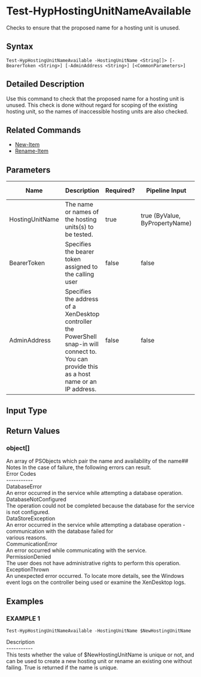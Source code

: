 ﻿# Test-HypHostingUnitNameAvailable

   Checks to ensure that the proposed name for a hosting unit is unused.

## Syntax
```
Test-HypHostingUnitNameAvailable -HostingUnitName <String[]> [-BearerToken <String>] [-AdminAddress <String>] [<CommonParameters>]
```

## Detailed Description
   Use this command to check that the proposed name for a hosting unit is unused. This check is done without regard for scoping of the existing hosting unit, so the names of inaccessible hosting units are also checked.

## Related Commands
  * [New-Item](New-Item.html)
  * [Rename-Item](Rename-Item.html)
## Parameters

| Name   | Description | Required? | Pipeline Input | Default Value |
| --- | --- | --- | --- | --- |
| HostingUnitName | The name or names of the hosting units(s) to be tested. | true | true (ByValue, ByPropertyName) |  |
| BearerToken | Specifies the bearer token assigned to the calling user | false | false |  |
| AdminAddress | Specifies the address of a XenDesktop controller the PowerShell snap-in will connect to. You can provide this as a host name or an IP address. | false | false | Localhost. Once a value is provided by any cmdlet, this value becomes the default. |

## Input Type
### 
   
## Return Values
### object[]
   An array of PSObjects which pair the name and availability of the name## Notes
   In the case of failure, the following errors can result.<br>    Error Codes<br>    -----------<br>    DatabaseError<br>    An error occurred in the service while attempting a database operation.<br>    DatabaseNotConfigured<br>    The operation could not be completed because the database for the service is not configured.<br>    DataStoreException<br>    An error occurred in the service while attempting a database operation - communication with the database failed for<br>    various reasons.<br>    CommunicationError<br>    An error occurred while communicating with the service.<br>    PermissionDenied<br>    The user does not have administrative rights to perform this operation.<br>    ExceptionThrown<br>    An unexpected error occurred.  To locate more details, see the Windows event logs on the controller being used or examine the XenDesktop logs.
## Examples

### EXAMPLE 1
```
Test-HypHostingUnitNameAvailable -HostingUnitName $NewHostingUnitName
```
   Description<br>-----------<br>This tests whether the value of $NewHostingUnitName is unique or not, and can be used to create a new hosting unit or rename an existing one without failing. True is returned if the name is unique.
